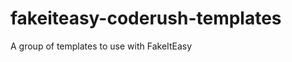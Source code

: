 fakeiteasy-coderush-templates
=============================

A group of templates to use with FakeItEasy
